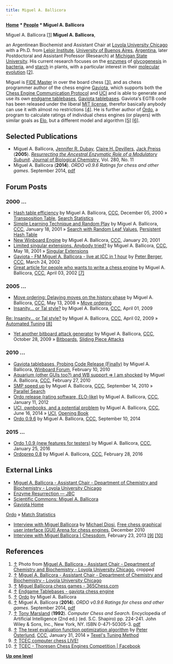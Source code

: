 ```yaml
---
title: Miguel A. Ballicora
---
```

**[Home](Home "Home") \* [People](People "People") \* Miguel A. Ballicora**



 [](http://www.luc.edu/chemistry/facultystaff/ballicoramiguel.shtml) Miguel A. Ballicora <a id="cite-note-1" href="#cite-ref-1">[1]</a> 
**Miguel A. Ballicora**,  

an Argentinean Biochemist and Assistant Chair at [Loyola University Chicago](https://en.wikipedia.org/wiki/Loyola_University_Chicago) with a Ph.D. from [Leloir Institute](https://en.wikipedia.org/wiki/Leloir_Institute), [University of Buenos Aires](https://en.wikipedia.org/wiki/University_of_Buenos_Aires), [Argentina](https://en.wikipedia.org/wiki/Argentina), later Postdoctoral and Assistant Professor (Research) at [Michigan State University](Michigan_State_University "Michigan State University"). His current research focuses on the [enzymes](https://en.wikipedia.org/wiki/Enzyme) of [glycogenesis](https://en.wikipedia.org/wiki/Glycogenesis) in [bacteria](https://en.wikipedia.org/wiki/Bacteria), and [starch](https://en.wikipedia.org/wiki/Starch) in plants, with a particular interest in their [molecular evolution](https://en.wikipedia.org/wiki/Molecular_evolution) <a id="cite-note-2" href="#cite-ref-2">[2]</a>. 


Miguel is [FIDE Master](https://en.wikipedia.org/wiki/FIDE_titles#FIDE_Master_.28FM.29) in over the board chess <a id="cite-note-3" href="#cite-ref-3">[3]</a>, and as chess programmer author of the chess engine [Gaviota](Gaviota "Gaviota"), which supports both the [Chess Engine Communication Protocol](Chess_Engine_Communication_Protocol "Chess Engine Communication Protocol") and [UCI](UCI "UCI") and is able to generate and use its own [endgame tablebases](Endgame_Tablebases "Endgame Tablebases"), [Gaviota tablebases](Gaviota_Tablebases "Gaviota Tablebases"). Gaviota's EGTB code has been released under the liberal [MIT license](Massachusetts_Institute_of_Technology#License "Massachusetts Institute of Technology"), therefor basically anybody can use it with almost no restrictions <a id="cite-note-4" href="#cite-ref-4">[4]</a>. He is further author of [Ordo](index.php?title=Ordo&action=edit&redlink=1 "Ordo (page does not exist)"), a program to calculate ratings of individual chess engines (or players) with similar goals as [Elo](https://en.wikipedia.org/wiki/Elo_rating_system), but a different model and algorithm <a id="cite-note-5" href="#cite-ref-5">[5]</a> <a id="cite-note-6" href="#cite-ref-6">[6]</a>. 



## Selected Publications


* Miguel A. Ballicora, [Jennifer R. Dubay](http://www.vitals.com/doctors/Dr_Jennifer_Dubay/credentials), [Claire H. Devillers](http://www.pubfacts.com/author/Claire+H+Devillers), [Jack Preiss](https://www.linkedin.com/pub/jack-preiss/19/164/5b2) (**2005**). *[Resurrecting the Ancestral Enzymatic Role of a Modulatory Subunit](http://www.jbc.org/content/280/11/10189.full)*. [Journal of Biological Chemistry](https://en.wikipedia.org/wiki/Journal_of_Biological_Chemistry), Vol. 280, No. 11
* Miguel A. Ballicora (**2014**). *ORDO v0.9.6 Ratings for chess and other games*. September 2014, [pdf](https://docs.google.com/viewer?a=v&pid=sites&srcid=ZGVmYXVsdGRvbWFpbnxnYXZpb3RhY2hlc3NlbmdpbmV8Z3g6NmQ0NmNhNGM4YjA3YTc5ZQ)


## Forum Posts


### 2000 ...


* [Hash table efficiency](https://www.stmintz.com/ccc/index.php?id=143022) by Miguel A. Ballicora, [CCC](CCC "CCC"), December 05, 2000 » [Transposition Table](Transposition_Table "Transposition Table"), [Search Statistics](Search_Statistics "Search Statistics")
* [Simple Learning Technique and Random Play](https://www.stmintz.com/ccc/index.php?id=150687) by Miguel A. Ballicora, [CCC](CCC "CCC"), January 18, 2001 » [Search with Random Leaf Values](Search_with_Random_Leaf_Values "Search with Random Leaf Values"), [Persistent Hash Table](Persistent_Hash_Table "Persistent Hash Table")
* [New Winboard Engine](https://www.stmintz.com/ccc/index.php?id=151026) by Miguel A. Ballicora, [CCC](CCC "CCC"), January 20, 2001
* [Limited singular extensions. Anybody tried?](https://www.stmintz.com/ccc/index.php?id=170356) by Miguel A. Ballicora, [CCC](CCC "CCC"), May 18, 2001 » [Singular Extensions](Singular_Extensions "Singular Extensions")
* [Gaviota - FM Miguel A. Ballicora - live at ICC in 1 hour](https://www.stmintz.com/ccc/index.php?id=219390) by [Peter Berger](Peter_Berger "Peter Berger"), [CCC](CCC "CCC"), March 24, 2002
* [Great article for people who wants to write a chess engine](https://www.stmintz.com/ccc/index.php?id=221364) by Miguel A. Ballicora, [CCC](CCC "CCC"), April 03, 2002 <a id="cite-note-7" href="#cite-ref-7">[7]</a>


### 2005 ...


* [Move ordering: Delaying moves on the history phase](http://www.talkchess.com/forum/viewtopic.php?t=21119) by Miguel A. Ballicora, [CCC](CCC "CCC"), May 13, 2008 » [Move ordering](index.php?title=Move_ordering&action=edit&redlink=1 "Move ordering (page does not exist)")
* [Insanity... or Tal style?](http://www.talkchess.com/forum/viewtopic.php?t=27266) by Miguel A. Ballicora, [CCC](CCC "CCC"), April 01, 2009


 [Re: Insanity... or Tal style?](http://www.talkchess.com/forum/viewtopic.php?t=27266&postdays=0&postorder=asc&topic_view=&start=11) by Miguel A. Ballicora, [CCC](CCC "CCC"), April 02, 2009 » [Automated Tuning](Automated_Tuning "Automated Tuning") <a id="cite-note-8" href="#cite-ref-8">[8]</a>
* [Yet another bitboard attack generator](http://www.talkchess.com/forum/viewtopic.php?t=30356) by Miguel A. Ballicora, [CCC](CCC "CCC"), October 28, 2009 » [Bitboards](Bitboards "Bitboards"), [Sliding Piece Attacks](Sliding_Piece_Attacks "Sliding Piece Attacks")


### 2010 ...


* [Gaviota tablebases, Probing Code Release (Finally)](http://www.open-aurec.com/wbforum/viewtopic.php?f=2&t=50784) by Miguel A. Ballicora, [Winboard Forum](Computer_Chess_Forums "Computer Chess Forums"), February 10, 2010
* [Aquarium (other GUIs too?) and WB support => I am shocked](http://www.talkchess.com/forum/viewtopic.php?t=32952) by Miguel A. Ballicora, [CCC](CCC "CCC"), February 27, 2010
* [SMP speed up](http://www.talkchess.com/forum/viewtopic.php?t=36082) by Miguel A. Ballicora, [CCC](CCC "CCC"), September 14, 2010 » [Parallel Search](Parallel_Search "Parallel Search")
* [Ordo release (rating software, ELO-like)](http://www.talkchess.com/forum/viewtopic.php?t=41938) by Miguel A. Ballicora, [CCC](CCC "CCC"), January 11, 2012
* [UCI, ownbooks, and a potential problem](http://www.talkchess.com/forum/viewtopic.php?t=52661) by Miguel A. Ballicora, [CCC](CCC "CCC"), June 16, 2014 » [UCI](UCI "UCI"), [Opening Book](Opening_Book "Opening Book")
* [Ordo 0.9.6](http://www.talkchess.com/forum/viewtopic.php?t=53645) by Miguel A. Ballicora, [CCC](CCC "CCC"), September 10, 2014


### 2015 ...


* [Ordo 1.0.9 (new features for testers)](http://www.talkchess.com/forum/viewtopic.php?t=59038) by Miguel A. Ballicora, [CCC](CCC "CCC"), January 25, 2016
* [Ordoprep 0.8](http://www.talkchess.com/forum/viewtopic.php?t=59388) by Miguel A. Ballicora, [CCC](CCC "CCC"), February 28, 2016


## External Links


* [Miguel A. Ballicora - Assistant Chair - Department of Chemistry and Biochemistry - Loyola University Chicago](http://www.luc.edu/chemistry/facultystaff/ballicoramiguel.shtml)
* [Enzyme Resurrection — JBC](http://www.jbc.org/content/280/11/e99911.full)
* [Scientific Commons: Miguel A. Ballicora](http://en.scientificcommons.org/miguel_a_ballicora)
* [Gaviota Home](http://sites.google.com/site/gaviotachessengine/)


 [Ordo](https://sites.google.com/site/gaviotachessengine/ordo) » [Match Statistics](Match_Statistics "Match Statistics")
* [Interview with Miguel Ballicora](http://www.playwitharena.com/?Interviews:Interview_with_Miguel_Ballicora%26nbsp%3B) by [Michael Diosi](index.php?title=Michael_Diosi&action=edit&redlink=1 "Michael Diosi (page does not exist)"), [Free chess graphical user interface (GUI) Arena for chess engines](http://www.playwitharena.com/), December 2010
* [Interview with Miguel Ballicora | Chessdom](http://www.chessdom.com/interview-with-miguel-ballicora/), February 23, 2013 <a id="cite-note-9" href="#cite-ref-9">[9]</a> <a id="cite-note-10" href="#cite-ref-10">[10]</a>


## References


1. <a id="cite-ref-1" href="#cite-note-1">↑</a> Photo from [Miguel A. Ballicora - Assistant Chair - Department of Chemistry and Biochemistry - Loyola University Chicago](http://www.luc.edu/chemistry/facultystaff/ballicoramiguel.shtml), cropped
2. <a id="cite-ref-2" href="#cite-note-2">↑</a> [Miguel A. Ballicora - Assistant Chair - Department of Chemistry and Biochemistry - Loyola University Chicago](http://www.luc.edu/chemistry/facultystaff/ballicoramiguel.shtml)
3. <a id="cite-ref-3" href="#cite-note-3">↑</a> [Miguel Ballicora chess games - 365Chess.com](http://www.365chess.com/players/Miguel_Ballicora)
4. <a id="cite-ref-4" href="#cite-note-4">↑</a> [Endgame Tablebases - gaviota chess engine](http://sites.google.com/site/gaviotachessengine/Home/endgame-tablebases-1)
5. <a id="cite-ref-5" href="#cite-note-5">↑</a> [Ordo](https://sites.google.com/site/gaviotachessengine/ordo) by Miguel A. Ballicora
6. <a id="cite-ref-6" href="#cite-note-6">↑</a> Miguel A. Ballicora (**2014**). *ORDO v0.9.6 Ratings for chess and other games*. September 2014, [pdf](https://docs.google.com/viewer?a=v&pid=sites&srcid=ZGVmYXVsdGRvbWFpbnxnYXZpb3RhY2hlc3NlbmdpbmV8Z3g6NmQ0NmNhNGM4YjA3YTc5ZQ)
7. <a id="cite-ref-7" href="#cite-note-7">↑</a> [Tony Marsland](Tony_Marsland "Tony Marsland") (**1992**). *Computer Chess and Search.* Encyclopedia of Artificial Intelligence (2nd ed.) (ed. S.C. Shapiro) pp. 224-241. John Wiley & Sons, Inc., New York, NY. ISBN 0-471-50305-3. [pdf](http://webdocs.cs.ualberta.ca/~tony/RecentPapers/encyc.mac-1991.pdf)
8. <a id="cite-ref-8" href="#cite-note-8">↑</a> [The texel evaluation function optimization algorithm](http://www.talkchess.com/forum/viewtopic.php?topic_view=threads&p=555522&t=50823) by [Peter Österlund](Peter_%C3%96sterlund "Peter Österlund"), [CCC](CCC "CCC"), January 31, 2014 » [Texel's Tuning Method](Texel%27s_Tuning_Method "Texel's Tuning Method")
9. <a id="cite-ref-9" href="#cite-note-9">↑</a> [TCEC computer chess LIVE!](http://www.chessdom.com/tcec-computer-chess-live/)
10. <a id="cite-ref-10" href="#cite-note-10">↑</a> [TCEC - Thoresen Chess Engines Competition | Facebook](https://www.facebook.com/tcec.chess)

**[Up one level](People "People")**







 
